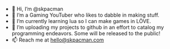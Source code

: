 - 👋 Hi, I’m @skpacman
- 👀 I’m a Gaming YouTuber who likes to dabble in making stuff.
- 🌱 I’m currently learning lua so I can make games in LÖVE.
- 💞️ I’m uploading my projects to github in an effort to catalog my programming endeavors. Some will be released to the public!
- 📫 Reach me at hello@skpacman.com
